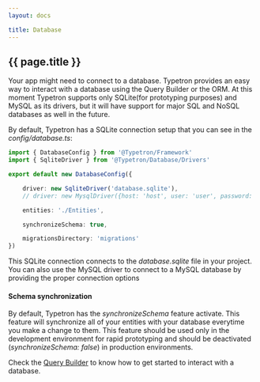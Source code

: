 ```yaml
---
layout: docs

title: Database
---
```


## {{ page.title }}

Your app might need to connect to a database. Typetron provides an easy way to interact with a database using the Query
Builder or the ORM. At this moment Typetron supports only SQLite(for prototyping purposes) and MySQL as its drivers, but
it will have support for major SQL and NoSQL databases as well in the future.

By default, Typetron has a SQLite connection setup that you can see in the _config/database.ts_:

```ts
import { DatabaseConfig } from '@Typetron/Framework'
import { SqliteDriver } from '@Typetron/Database/Drivers'

export default new DatabaseConfig({

    driver: new SqliteDriver('database.sqlite'),
    // driver: new MysqlDriver({host: 'host', user: 'user', password: 'password', database: 'database'}),

    entities: './Entities',

    synchronizeSchema: true,

    migrationsDirectory: 'migrations'
})
```

This SQLite connection connects to the _database.sqlite_ file in your project. You can also use the MySQL driver to
connect to a MySQL database by providing the proper connection options

#### Schema synchronization

By default, Typetron has the _synchronizeSchema_ feature activate. This feature will synchronize all of your entities
with your database everytime you make a change to them. This feature should be used only in the development environment
for rapid prototyping and should be deactivated (_synchronizeSchema: false_) in production environments.

Check the [Query Builder](/docs/query-builder) to know how to get started to interact with a database. 
